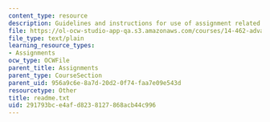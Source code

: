 ```yaml
---
content_type: resource
description: Guidelines and instructions for use of assignment related MATLAB files.
file: https://ol-ocw-studio-app-qa.s3.amazonaws.com/courses/14-462-advanced-macroeconomics-ii-spring-2004/291793bce4afd8238127868acb44c996_readme.txt
file_type: text/plain
learning_resource_types:
- Assignments
ocw_type: OCWFile
parent_title: Assignments
parent_type: CourseSection
parent_uid: 956a9c6e-8a7d-20d2-0f74-faa7e09e543d
resourcetype: Other
title: readme.txt
uid: 291793bc-e4af-d823-8127-868acb44c996
---
```

